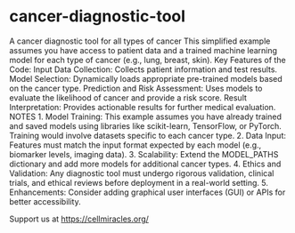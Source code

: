 # cancer-diagnostic-tool
A cancer diagnostic tool for all types of cancer 
 This simplified  example assumes you have access to patient data and a trained machine learning model for each type of cancer (e.g., lung, breast, skin).
Key Features of the Code:
    Input Data Collection: Collects patient information and test results.
    Model Selection: Dynamically loads appropriate pre-trained models based on the cancer type.
    Prediction and Risk Assessment: Uses models to evaluate the likelihood of cancer and provide a risk score.
    Result Interpretation: Provides actionable results for further medical evaluation.
NOTES
    1. Model Training: This example assumes you have already trained and saved models using libraries like scikit-learn, TensorFlow, or PyTorch. Training would involve datasets specific to each cancer type.
    2. Data Input: Features must match the input format expected by each model (e.g., biomarker levels, imaging data).
    3. Scalability: Extend the MODEL_PATHS dictionary and add more models for additional cancer types.
    4. Ethics and Validation: Any diagnostic tool must undergo rigorous validation, clinical trials, and ethical reviews before deployment in a real-world setting.
    5. Enhancements: Consider adding graphical user interfaces (GUI) or APIs for better accessibility.


  Support us at https://cellmiracles.org/
